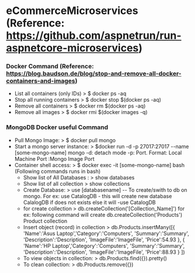 # eCommerceMicroservices (Reference: https://github.com/aspnetrun/run-aspnetcore-microservices)

### Docker Command (Reference: https://blog.baudson.de/blog/stop-and-remove-all-docker-containers-and-images)
- List all containers (only IDs) > $ docker ps -aq
- Stop all running containers > $ docker stop $(docker ps -aq)
- Remove all containers > $ docker rm $(docker ps -aq)
- Remove all images > $ docker rmi $(docker images -q)

### MongoDB Docker useful Command
- Pull Mongo Image: > $ docker pull mongo
- Start a mongo server instance: >  $docker run -d -p 27017:27017 --name [some-mongo-name] mongo
   -d: detach mode
   -p: Port. Format: Local Machine Port :Mongo Image Port 
- Container shell access: > $ docker exec -it [some-mongo-name] bash (Following commands runs in bash)
   - Show list of All Databases : > show databases
   - Show list of all collection > show collections
   - Create Database: > use [databasename] -- To create/swith to db on mongo. For ex: use CatalogDB - this will create new database CalalogDB if does not exists else it will -use CatalogDB
   - for create collection > db.createCollection('[Collection_Name]') for ex: following command will create db.createCollection('Products') Product collection 
   - Insert object (record) in collection > db.Products.insertMany([{ 'Name':'Asus Laptop','Category':'Computers', 'Summary':'Summary', 'Description':'Description', 'ImageFile':'ImageFile', 'Price':54.93 }, { 'Name':'HP Laptop','Category':'Computers', 'Summary':'Summary', 'Description':'Description', 'ImageFile':'ImageFile', 'Price':88.93 } ])
   - To view objects in collection: > db.Products.find({}).pretty()
   - To clean collection: > db.Products.remove({})
